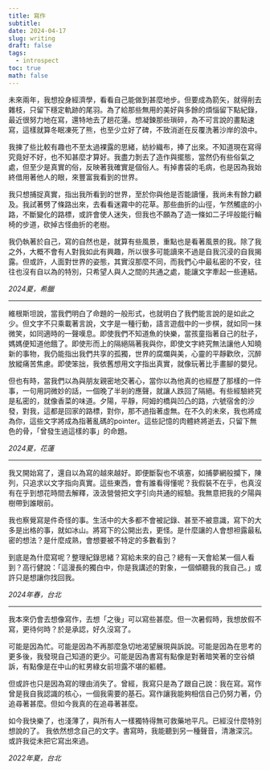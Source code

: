 ```yaml
---
title: 寫作
subtitle: 
date: 2024-04-17
slug: writing
draft: false
tags:
  - introspect
toc: true
math: false
---
```

未來兩年，我想投身經濟學，看看自己能做到甚麼地步。但要成為箭矢，就得削去雜枝，只留下穩定軌跡的尾羽。為了給那些無用的美好與多餘的煩惱留下點紀錄，最近很努力地在寫，還特地去了趟花蓮。想凝鍊那些瑣碎，為不可言說的畫點速寫，這樣就算冬眠凍死了熊，也至少立好了碑，不致消逝在反覆洗著沙岸的浪中。

我揀了些比較有趣也不至太過裸露的思緒，紡紗織布，捧了出來。不知道現在寫得究竟好不好，也不知甚麼才算好。我盡力剝去了造作與擺態，當然仍有些俗氣之處，但至少是真實的俗，反映著我確實是個俗人。有掉書袋的毛病，也是因為我始終借用著他人的眼，來豐富我看到的世界。

我只想捕捉真實，指出我所看到的世界，至於你與他是否能讀懂，我尚未有餘力顧及。我試著劈了條路出來，去看看迷霧中的花草。那些曲折的山徑，乍然觸底的小路，不斷變化的路標，或許會使人迷失，但我也不願為了造一條如二子坪般能行輪椅的步道，砍掉古怪曲折的老樹。

我仍執著於自己，寫的自然也是，就算有些風景，重點也是看著風景的我。除了我之外，大概不會有人對我如此有興趣，所以很多可能讀來不過是自我沉浸的自我揭露。但或許，人面對世界的姿態，其實沒那麼不同，而我們心中最私密的不安，往往也沒有自以為的特別，只希望人與人之間的共通之處，能讓文字牽起一些連結。

*2024夏，希臘*

---

維根斯坦說，當我們明白了命題的一般形式，也就明白了我們能言說的是如此之少。但文字不只乘載著言說，文字是一種行動，語言遊戲中的一步棋，就如同一抹微笑，如同適時的一聲嘆息。即使我們不知道魚的快樂，當孩童指著自己的肚子，媽媽便知道他餓了。即使形而上的隔絕隔著我與你，即使文字終究無法讓他人知曉新的事物，我仍能指出我們共享的孤獨，世界的腐爛與美，心靈的平靜歡欣，沉醉放縱痛苦焦慮。即使笨拙，我依舊想用文字指出真實，就像玩著比手畫腳的嬰兒。

但也有時，當我們以為與朋友親密地交著心，當你以為他真的也經歷了那樣的一件事，一句用詞微妙的話，一個晚了半剎的應聲，就讓人跌回了隔絕。有些經驗終究是私密的，就像香菜的味道。夕陽，平靜，阿姆的橋與凹凸的路，六號宿舍的沙發，對我，這都是回家的路標，對你，那不過指著虛無。在不久的未來，我也將成為你，這些文字將成為指著亂碼的pointer。這些記憶的肉體終將逝去，只留下無色的骨，「曾發生過這樣的事」的命題。

*2024夏，花蓮*

---

我又開始寫了，還自以為寫的越來越好。即便斷裂也不填塞，如捕夢網般攔下，陳列，只追求以文字指向真實。這些東西，會有誰看得懂呢？我假裝不在乎，也真沒有在乎到想花時間去解釋，汲汲營營把文字引向共通的經驗。我無意把我的夕陽與樹帶到誰眼前。

我也察覺寫是件奇怪的事。生活中的大多都不會被記錄、甚至不被意識，寫下的大多是出格的事，就如冰山。將寫下的公開出去，更怪。是什麼讓的人會想袒露最私密的想法？是什麼成熟，會想要被不特定的多數看到？

到底是為什麼寫呢？整理紀錄思緒？寫給未來的自己？總有一天會給某一個人看到？高行健說：「這漫長的獨白中，你是我講述的對象，一個傾聽我的我自己。」或許只是想讓你找回我。

*2024年春，台北*

---

我本來仍會去想像寫作，去想「之後」可以寫些甚麼。但一次暑假時，我想放假不寫，更待何時？於是承認，好久沒寫了。

可能是因為忙。可能是因為不再那麼急切地渴望展現與訴說。可能是因為在思考的更多後，我發現自己知道的更少。可能是因為書寫有點像是對著暗笑著的空谷傾訴，有點像是在中山的紅男綠女前坦露不堪的軀體。

但或許也只是因為寫的理由消失了。曾經，我寫只是為了跟自己說：我在寫。寫作曾是我自我認識的核心，一個我需要的基石。寫作讓我能夠相信自己仍努力著，仍追尋著甚麼。但如今我真的在追尋著甚麼。

如今我快樂了，也淺薄了，與所有人一樣獨特得無可救藥地平凡。已經沒什麼特別想說的了。
我依然想念自己的文字。書寫時，我能聽到另一種聲音，清澈深沉。或許我從未把它寫出來過。

*2022年夏，台北*

<!--more-->

